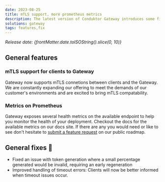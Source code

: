 ```yaml
---
date: 2023-08-25
title: mTLS support, more prometheus metrics
description: The latest version of Conduktor Gateway introduces some fixes & improvements.
solutions: gateway
tags: features,fix
---
```


*Release date: {frontMatter.date.toISOString().slice(0, 10)}*

## General features

### mTLS support for clients to Gateway

Gateway now supports mTLS connetions between clients and the Gateway. We are constantly expanding our offering to meet the demands of our customer's environments and are excited to bring mTLS compatability.

### Metrics on Prometheus

Gateway exposes several health metrics on the available endpoint to help you monitor the health of your deployment. Checkout the docs for the available metrics on our docs site. If there are any you would need or like to see don't hesitate to [submit a feature request](https://support.conduktor.io/hc/en-gb/requests/new?ticket_form_id=17438365654417) on our public roadmap.

## General fixes 🔨

- Fixed an issue with token generation where a small percentage generated would be invalid, requiring an early regeneration
- Improved handling of timeout errors: Clients will now be better informed when timeout issues occur.
